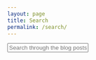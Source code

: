 ```yaml
---
layout: page
title: Search
permalink: /search/
---
```


<div id="search-container">
    <input type="text" id="search-input" placeholder="Search through the blog posts...">
    <ul id="results-container"></ul>
</div>

<script src="{{ site.baseurl }}/assets/simple-jekyll-search.min.js" type="text/javascript"></script>

<script>
    SimpleJekyllSearch({
    searchInput: document.getElementById('search-input'),
    resultsContainer: document.getElementById('results-container'),
    searchResultTemplate: '<div class="custom" style="text-align: right !important;"><a href="{url}"><h1 style="text-align:right !important;">{title}</h1></a><span style="text-align:right !important;">{date}</span></div>',
    json: '{{ site.baseurl }}/search.json'
    });
</script>
